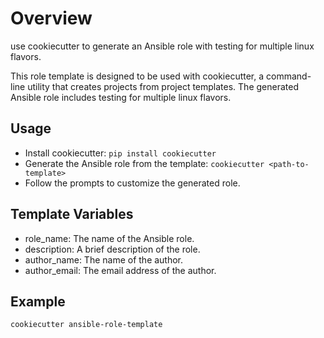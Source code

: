 
Overview
========

use cookiecutter to generate an Ansible role with testing for multiple linux flavors.

This role template is designed to be used with cookiecutter, a command-line utility that creates projects from project templates. The generated Ansible role includes testing for multiple linux flavors.

Usage
-----
-  Install cookiecutter: `pip install cookiecutter`
- Generate the Ansible role from the template: `cookiecutter <path-to-template>`
- Follow the prompts to customize the generated role.

Template Variables
------
- role_name: The name of the Ansible role.
- description: A brief description of the role.
- author_name: The name of the author.
- author_email: The email address of the author.


Example
----
    cookiecutter ansible-role-template
